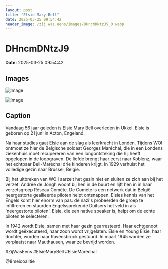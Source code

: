 ```yaml
---
layout: post
title: "Elsie Mary Bell"
date: 2025-03-25 09:54:42
header_image: /zij.was.eens/images/DHncmDNtzJ9_0.webp
---
```


# DHncmDNtzJ9

**Date:** 2025-03-25 09:54:42

## Images

![Image](/zij.was.eens/images/DHncmDNtzJ9_0.webp)

![Image](/zij.was.eens/images/DHncmDNtzJ9_1.webp)

## Caption

Vandaag 56 jaar geleden is Elsie Mary Bell overleden in Ukkel. Elsie is geboren op 21 juni in Acton, Engeland. 

Na haar studies gaat Elsie aan de slag als leerkracht in Londen. Tijdens WOI ontmoet ze hier de Belgische soldaat Georges Maréchal, die in een Londens ziekenhuis moet recupereren van een longontsteking die hij heeft opgelopen in de loopgraven. De liefde brengt haar eerst naar Koblenz, waar het echtpaar Bell-Maréchal drie kinderen krijgt. In 1929 verhuist het volledige gezin naar Brussel, België. 

Bij het uitbreken van WOII aarzelt het gezin niet en sluiten ze zich aan bij het verzet. Andrée de Jongh woont bij hen in de buurt en lijft hen in in haar verzetsgroep Réseau Comète. De Comète is een netwerk dat in België neergestorte geallieerde piloten helpt ontsnappen. Elsies kennis van het Engels komt hier enorm van pas: de nazi's probeerden de groep te infiltreren en stuurden Engelssprekende Duitsers het veld in als 'neergestorte piloten'. Elsie, die een native speaker is, helpt om de echte piloten te selecteren. 

In 1942 wordt Elsie, samen met haar gezin gearresteerd. Haar echtgenoot wordt geëxecuteerd, haar zoon wordt vrijgelaten. Elsie en Young Elsie, haar dochter, worden naar Ravensbrück gestuurd. In maart 1945 worden ze verplaatst naar Mauthausen, waar ze bevrijd worden. 

#ZijWasEens #ElsieMaryBell #ElsieMaréchal

@8meicoalitie

